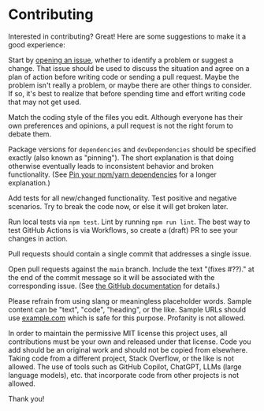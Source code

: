 # Contributing

Interested in contributing? Great! Here are some suggestions to make it a good
experience:

Start by [opening an issue][github-issues], whether to identify a problem or
suggest a change. That issue should be used to discuss the situation and agree
on a plan of action before writing code or sending a pull request. Maybe the
problem isn't really a problem, or maybe there are other things to consider. If
so, it's best to realize that before spending time and effort writing code that
may not get used.

Match the coding style of the files you edit. Although everyone has their own
preferences and opinions, a pull request is not the right forum to debate them.

Package versions for `dependencies` and `devDependencies` should be specified
exactly (also known as "pinning"). The short explanation is that doing otherwise
eventually leads to inconsistent behavior and broken functionality. (See [Pin
your npm/yarn dependencies][pin-dependencies] for a longer explanation.)

Add tests for all new/changed functionality. Test positive and negative
scenarios. Try to break the code now, or else it will get broken later.

Run local tests via `npm test`. Lint by running `npm run lint`. The best way to
test GitHub Actions is via Workflows, so create a (draft) PR to see your changes
in action.

Pull requests should contain a single commit that addresses a single issue.

Open pull requests against the `main` branch. Include the text "(fixes #??)." at
the end of the commit message so it will be associated with the corresponding
issue. (See [the GitHub documentation][linking-pull-request] for details.)

Please refrain from using slang or meaningless placeholder words. Sample content
can be "text", "code", "heading", or the like. Sample URLs should use
[example.com][example-com] which is safe for this purpose. Profanity is not
allowed.

In order to maintain the permissive MIT license this project uses, all
contributions must be your own and released under that license. Code you add
should be an original work and should not be copied from elsewhere. Taking code
from a different project, Stack Overflow, or the like is not allowed. The use of
tools such as GitHub Copilot, ChatGPT, LLMs (large language models), etc. that
incorporate code from other projects is not allowed.

Thank you!

[example-com]: https://en.wikipedia.org/wiki/Example.com
[github-issues]: https://github.com/DavidAnson/markdownlint-cli2/issues
[linking-pull-request]: https://docs.github.com/en/github/managing-your-work-on-github/linking-a-pull-request-to-an-issue#linking-a-pull-request-to-an-issue-using-a-keyword
[pin-dependencies]: https://maxleiter.com/blog/pin-dependencies
